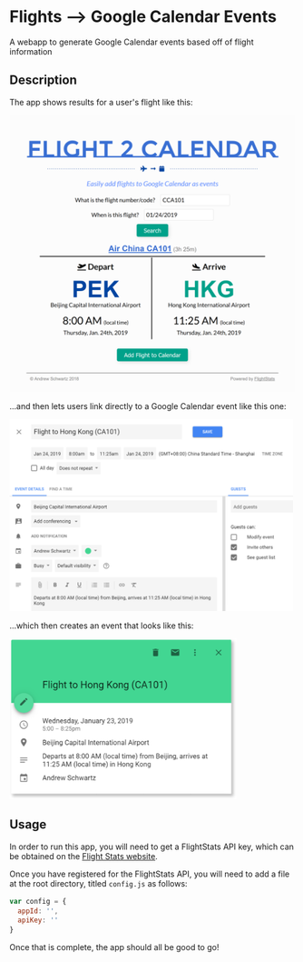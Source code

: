 # Flights --> Google Calendar Events
A webapp to generate Google Calendar events based off of flight information

## Description
The app shows results for a user's flight like this:

<img src="images/tablet-view.png" width="600" />

...and then lets users link directly to a Google Calendar event like this one:

<img src="images/calendar-create.png" width="500" />

...which then creates an event that looks like this:

<img src="images/calendar-event.png" width="400" />


## Usage
In order to run this app, you will need to get a FlightStats API key, which can be obtained on the [Flight Stats website](https://developer.flightstats.com).

Once you have registered for the FlightStats API, you will need to add a file at the root directory, titled `config.js` as follows:

```js
var config = { 
  appId: '',
  apiKey: ''
}

```
Once that is complete, the app should all be good to go!
